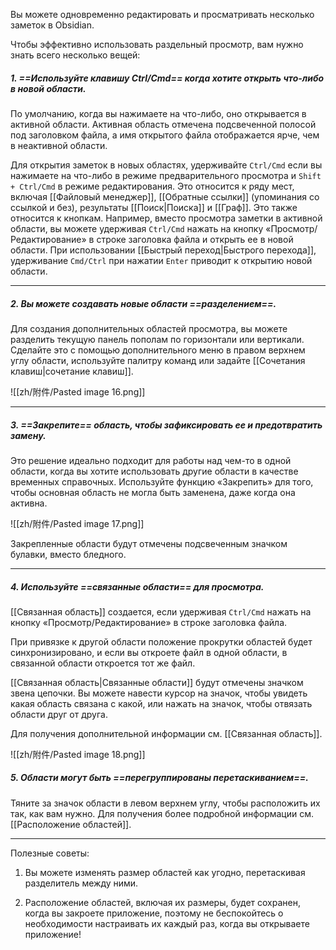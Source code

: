Вы можете одновременно редактировать и просматривать несколько заметок в Obsidian.

Чтобы эффективно использовать раздельный просмотр, вам нужно знать всего несколько вещей:

##### 1. ==Используйте клавишу Ctrl/Cmd== когда хотите открыть что-либо в новой области.

По умолчанию, когда вы нажимаете на что-либо, оно открывается в активной области. Активная область отмечена подсвеченной полосой под заголовком файла, а имя открытого файла отображается ярче, чем в неактивной области.

Для открытия заметок в новых областях, удерживайте `Ctrl/Cmd` если вы нажимаете на что-либо в режиме предварительного просмотра и `Shift + Ctrl/Cmd` в режиме редактирования. Это относится к ряду мест, включая [[Файловый менеджер]], [[Обратные ссылки]] (упоминания со ссылкой и без), результаты [[Поиск|Поиска]] и [[Граф]]. Это также относится к кнопкам. Например, вместо просмотра заметки в активной области, вы можете удерживая `Ctrl/Cmd` нажать на кнопку «Просмотр/Редактирование» в строке заголовка файла и открыть ее в новой области. При использовании [[Быстрый переход|Быстрого перехода]], удерживание `Cmd/Ctrl` при нажатии `Enter` приводит к открытию новой области.

---

##### 2. Вы можете создавать новые области ==разделением==.

Для создания дополнительных областей просмотра, вы можете разделить текущую панель пополам по горизонтали или вертикали. Сделайте это с помощью дополнительного меню в правом верхнем углу области, используйте палитру команд или задайте [[Сочетания клавиш|сочетание клавиш]].

![[zh/附件/Pasted image 16.png]]

---

##### 3. ==Закрепите== область, чтобы зафиксировать ее и предотвратить замену.

Это решение идеально подходит для работы над чем-то в одной области, когда вы хотите использовать другие области в качестве временных справочных. Используйте функцию «Закрепить» для того, чтобы основная область не могла быть заменена, даже когда она активна.

![[zh/附件/Pasted image 17.png]]

Закрепленные области будут отмечены подсвеченным значком булавки, вместо бледного.

---

##### 4. Используйте ==связанные области== для просмотра.

[[Связанная область]] создается, если удерживая `Ctrl/Cmd` нажать на кнопку «Просмотр/Редактирование» в строке заголовка файла.

При привязке к другой области положение прокрутки областей будет синхронизировано, и если вы откроете файл в одной области, в связанной области откроется тот же файл.

[[Связанная область|Связанные области]] будут отмечены значком звена цепочки. Вы можете навести курсор на значок, чтобы увидеть какая область связана с какой, или нажать на значок, чтобы отвязать области друг от друга.

Для получения дополнительной информации см. [[Связанная область]].

![[zh/附件/Pasted image 18.png]]

##### 5. Области могут быть ==перегруппированы перетаскиванием==.

Тяните за значок области в левом верхнем углу, чтобы расположить их так, как вам нужно. Для получения более подробной информации см. [[Расположение областей]].

---

Полезные советы:

1. Вы можете изменять размер областей как угодно, перетаскивая разделитель между ними.

2. Расположение областей, включая их размеры, будет сохранен, когда вы закроете приложение, поэтому не беспокойтесь о необходимости настраивать их каждый раз, когда вы открываете приложение!